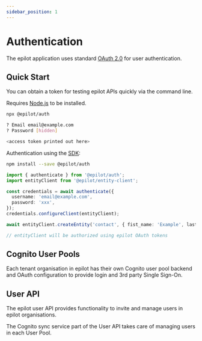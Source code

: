 ```yaml
---
sidebar_position: 1
---
```


# Authentication

The epilot application uses standard [OAuth 2.0](https://oauth.net/2/) for user authentication.

## Quick Start

You can obtain a token for testing epilot APIs quickly via the command line.

Requires [Node.js](https://nodejs.org/en/download/) to be installed.

```sh
npx @epilot/auth

? Email email@example.com
? Password [hidden]

<access token printed out here>
```

Authentication using the [SDK](/docs/architecture/sdk):

```sh
npm install --save @epilot/auth
```

```typescript
import { authenticate } from '@epilot/auth';
import entityClient from '@epilot/entity-client';

const credentials = await authenticate({
  username: 'email@example.com',
  password: 'xxx',
});
credentials.configureClient(entityClient);

await entityClient.createEntity('contact', { fist_name: 'Example', last_name: 'Contact' });

// entityClient will be authorized using epilot OAuth tokens
```

## Cognito User Pools

Each tenant organisation in epilot has their own Cognito user pool backend and OAuth configuration to provide login and 3rd party Single Sign-On.

## User API

The epilot user API provides functionality to invite and manage users in epilot organisations.

The Cognito sync service part of the User API takes care of managing users in each User Pool.